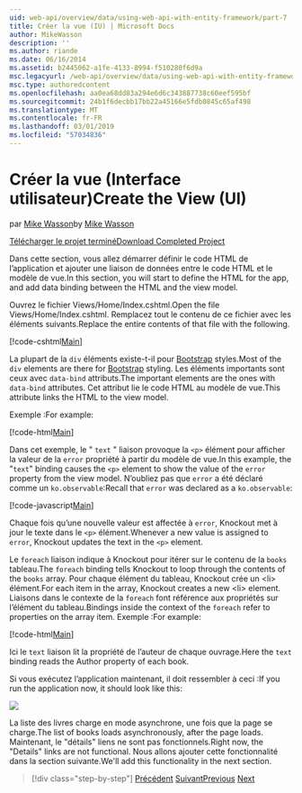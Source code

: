 ```yaml
---
uid: web-api/overview/data/using-web-api-with-entity-framework/part-7
title: Créer la vue (IU) | Microsoft Docs
author: MikeWasson
description: ''
ms.author: riande
ms.date: 06/16/2014
ms.assetid: b2445062-a1fe-4133-8994-f510280f6d9a
msc.legacyurl: /web-api/overview/data/using-web-api-with-entity-framework/part-7
msc.type: authoredcontent
ms.openlocfilehash: aa0ea68dd83a294e6d6c343887738c60eef595bf
ms.sourcegitcommit: 24b1f6decbb17bb22a45166e5fdb0845c65af498
ms.translationtype: MT
ms.contentlocale: fr-FR
ms.lasthandoff: 03/01/2019
ms.locfileid: "57034836"
---
```

<a name="create-the-view-ui"></a><span data-ttu-id="bc33b-102">Créer la vue (Interface utilisateur)</span><span class="sxs-lookup"><span data-stu-id="bc33b-102">Create the View (UI)</span></span>
====================
<span data-ttu-id="bc33b-103">par [Mike Wasson](https://github.com/MikeWasson)</span><span class="sxs-lookup"><span data-stu-id="bc33b-103">by [Mike Wasson](https://github.com/MikeWasson)</span></span>

[<span data-ttu-id="bc33b-104">Télécharger le projet terminé</span><span class="sxs-lookup"><span data-stu-id="bc33b-104">Download Completed Project</span></span>](https://github.com/MikeWasson/BookService)

<span data-ttu-id="bc33b-105">Dans cette section, vous allez démarrer définir le code HTML de l’application et ajouter une liaison de données entre le code HTML et le modèle de vue.</span><span class="sxs-lookup"><span data-stu-id="bc33b-105">In this section, you will start to define the HTML for the app, and add data binding between the HTML and the view model.</span></span>

<span data-ttu-id="bc33b-106">Ouvrez le fichier Views/Home/Index.cshtml.</span><span class="sxs-lookup"><span data-stu-id="bc33b-106">Open the file Views/Home/Index.cshtml.</span></span> <span data-ttu-id="bc33b-107">Remplacez tout le contenu de ce fichier avec les éléments suivants.</span><span class="sxs-lookup"><span data-stu-id="bc33b-107">Replace the entire contents of that file with the following.</span></span>

[!code-cshtml[Main](part-7/samples/sample1.cshtml)]

<span data-ttu-id="bc33b-108">La plupart de la `div` éléments existe-t-il pour [Bootstrap](http://getbootstrap.com/) styles.</span><span class="sxs-lookup"><span data-stu-id="bc33b-108">Most of the `div` elements are there for [Bootstrap](http://getbootstrap.com/) styling.</span></span> <span data-ttu-id="bc33b-109">Les éléments importants sont ceux avec `data-bind` attributs.</span><span class="sxs-lookup"><span data-stu-id="bc33b-109">The important elements are the ones with `data-bind` attributes.</span></span> <span data-ttu-id="bc33b-110">Cet attribut lie le code HTML au modèle de vue.</span><span class="sxs-lookup"><span data-stu-id="bc33b-110">This attribute links the HTML to the view model.</span></span>

<span data-ttu-id="bc33b-111">Exemple :</span><span class="sxs-lookup"><span data-stu-id="bc33b-111">For example:</span></span>

[!code-html[Main](part-7/samples/sample2.html)]

<span data-ttu-id="bc33b-112">Dans cet exemple, le &quot; `text` &quot; liaison provoque la `<p>` élément pour afficher la valeur de la `error` propriété à partir du modèle de vue.</span><span class="sxs-lookup"><span data-stu-id="bc33b-112">In this example, the &quot;`text`&quot; binding causes the `<p>` element to show the value of the `error` property from the view model.</span></span> <span data-ttu-id="bc33b-113">N’oubliez pas que `error` a été déclaré comme un `ko.observable`:</span><span class="sxs-lookup"><span data-stu-id="bc33b-113">Recall that `error` was declared as a `ko.observable`:</span></span>

[!code-javascript[Main](part-7/samples/sample3.js)]

<span data-ttu-id="bc33b-114">Chaque fois qu’une nouvelle valeur est affectée à `error`, Knockout met à jour le texte dans le `<p>` élément.</span><span class="sxs-lookup"><span data-stu-id="bc33b-114">Whenever a new value is assigned to `error`, Knockout updates the text in the `<p>` element.</span></span>

<span data-ttu-id="bc33b-115">Le `foreach` liaison indique à Knockout pour itérer sur le contenu de la `books` tableau.</span><span class="sxs-lookup"><span data-stu-id="bc33b-115">The `foreach` binding tells Knockout to loop through the contents of the `books` array.</span></span> <span data-ttu-id="bc33b-116">Pour chaque élément du tableau, Knockout crée un &lt;li&gt; élément.</span><span class="sxs-lookup"><span data-stu-id="bc33b-116">For each item in the array, Knockout creates a new &lt;li&gt; element.</span></span> <span data-ttu-id="bc33b-117">Liaisons dans le contexte de la `foreach` font référence aux propriétés sur l’élément du tableau.</span><span class="sxs-lookup"><span data-stu-id="bc33b-117">Bindings inside the context of the `foreach` refer to properties on the array item.</span></span> <span data-ttu-id="bc33b-118">Exemple :</span><span class="sxs-lookup"><span data-stu-id="bc33b-118">For example:</span></span>

[!code-html[Main](part-7/samples/sample4.html)]

<span data-ttu-id="bc33b-119">Ici le `text` liaison lit la propriété de l’auteur de chaque ouvrage.</span><span class="sxs-lookup"><span data-stu-id="bc33b-119">Here the `text` binding reads the Author property of each book.</span></span>

<span data-ttu-id="bc33b-120">Si vous exécutez l’application maintenant, il doit ressembler à ceci :</span><span class="sxs-lookup"><span data-stu-id="bc33b-120">If you run the application now, it should look like this:</span></span>

![](part-7/_static/image1.png)

<span data-ttu-id="bc33b-121">La liste des livres charge en mode asynchrone, une fois que la page se charge.</span><span class="sxs-lookup"><span data-stu-id="bc33b-121">The list of books loads asynchronously, after the page loads.</span></span> <span data-ttu-id="bc33b-122">Maintenant, le &quot;détails&quot; liens ne sont pas fonctionnels.</span><span class="sxs-lookup"><span data-stu-id="bc33b-122">Right now, the &quot;Details&quot; links are not functional.</span></span> <span data-ttu-id="bc33b-123">Nous allons ajouter cette fonctionnalité dans la section suivante.</span><span class="sxs-lookup"><span data-stu-id="bc33b-123">We'll add this functionality in the next section.</span></span>

> [!div class="step-by-step"]
> <span data-ttu-id="bc33b-124">[Précédent](part-6.md)
> [Suivant](part-8.md)</span><span class="sxs-lookup"><span data-stu-id="bc33b-124">[Previous](part-6.md)
[Next](part-8.md)</span></span>
